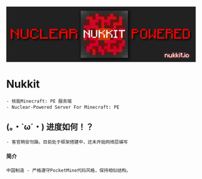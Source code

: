 ![image](https://github.com/MagicDroidX/Nukkit/raw/master/images/banner.png) 
# Nukkit
	- 核能Minecraft: PE 服务端  
	- Nuclear-Powered Server For Minecraft: PE
## (。・`ω´・) 进度如何！？
	- 客官稍安勿躁。目前处于框架搭建中，还未开始网络层编写
#### 简介
	中国制造 - 严格遵守PocketMine代码风格，保持相似结构。
